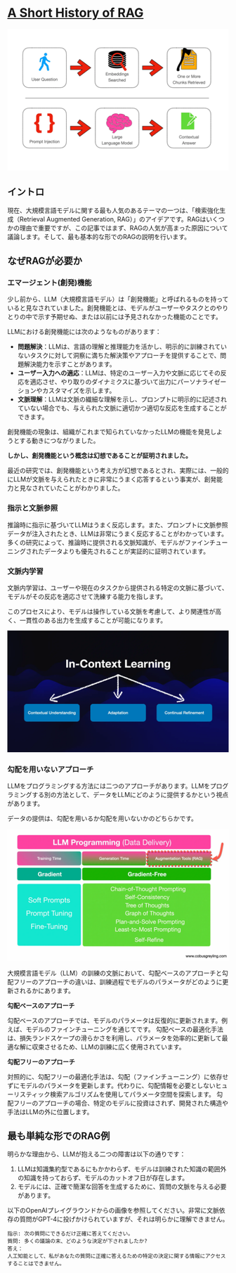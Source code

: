 # [A Short History of RAG](https://cobusgreyling.medium.com/a-short-history-of-rag-d2935a2fea29)

![RAG](./rag.jpg)

## イントロ

現在、大規模言語モデルに関する最も人気のあるテーマの一つは、「検索強化生成（Retrieval Augmented Generation, RAG）」のアイデアです。RAGはいくつかの理由で重要ですが、この記事ではまず、RAGの人気が高まった原因について議論します。そして、最も基本的な形でのRAGの説明を行います。

## なぜRAGが必要か

### エマージェント(創発)機能

少し前から、LLM（大規模言語モデル）は「創発機能」と呼ばれるものを持っていると見なされていました。創発機能とは、モデルがユーザーやタスクとのやりとりの中で示す予期せぬ、または以前には予見されなかった機能のことです。

LLMにおける創発機能には次のようなものがあります：

- **問題解決**：LLMは、言語の理解と推理能力を活かし、明示的に訓練されていないタスクに対して洞察に満ちた解決策やアプローチを提供することで、問題解決能力を示すことがあります。
- **ユーザー入力への適応**：LLMは、特定のユーザー入力や文脈に応じてその反応を適応させ、やり取りのダイナミクスに基づいて出力にパーソナライゼーションやカスタマイズを示します。
- **文脈理解**：LLMは文脈の繊細な理解を示し、プロンプトに明示的に記述されていない場合でも、与えられた文脈に適切かつ適切な反応を生成することができます。

創発機能の現象は、組織がこれまで知られていなかったLLMの機能を発見しようとする動きにつながりました。

**しかし、創発機能という概念は幻想であることが証明されました。**

最近の研究では、創発機能という考え方が幻想であるとされ、実際には、一般的にLLMが文脈を与えられたときに非常にうまく応答するという事実が、創発能力と見なされていたことがわかりました。

### 指示と文脈参照

推論時に指示に基づいてLLMはうまく反応します。また、プロンプトに文脈参照データが注入されたとき、LLMは非常にうまく反応することがわかっています。多くの研究によって、推論時に提供される文脈知識が、モデルがファインチューニングされたデータよりも優先されることが実証的に証明されています。

### 文脈内学習
文脈内学習は、ユーザーや現在のタスクから提供される特定の文脈に基づいて、モデルがその反応を適応させて洗練する能力を指します。

このプロセスにより、モデルは操作している文脈を考慮して、より関連性が高く、一貫性のある出力を生成することが可能になります。

![In context learning](./incontextlearning.jpg)

### 勾配を用いないアプローチ

LLMをプログラミングする方法には二つのアプローチがあります。LLMをプログラミングする別の方法として、データをLLMにどのように提供するかという視点があります。

データの提供は、勾配を用いるか勾配を用いないかのどちらかです。

![LLM Programming](./llmprograming.jpg)

大規模言語モデル（LLM）の訓練の文脈において、勾配ベースのアプローチと勾配フリーのアプローチの違いは、訓練過程でモデルのパラメータがどのように更新されるかにあります。

**勾配ベースのアプローチ**

勾配ベースのアプローチでは、モデルのパラメータは反復的に更新されます。例えば、モデルのファインチューニングを通じてです。
勾配ベースの最適化手法は、損失ランドスケープの滑らかさを利用し、パラメータを効率的に更新して最適な解に収束させるため、LLMの訓練に広く使用されています。

**勾配フリーのアプローチ**

対照的に、勾配フリーの最適化手法は、勾配（ファインチューニング）に依存せずにモデルのパラメータを更新します。代わりに、勾配情報を必要としないヒューリスティック検索アルゴリズムを使用してパラメータ空間を探索します。
勾配フリーのアプローチの場合、特定のモデルに投資はされず、開発された構造や手法はLLMの外に位置します。

## 最も単純な形でのRAG例

明らかな理由から、LLMが抱える二つの障害は以下の通りです：

1. LLMは知識集約型であるにもかかわらず、モデルは訓練された知識の範囲外の知識を持っておらず、モデルのカットオフ日が存在します。
2. モデルには、正確で簡潔な回答を生成するために、質問の文脈を与える必要があります。

以下のOpenAIプレイグラウンドからの画像を参照してください。非常に文脈依存の質問がGPT-4に投げかけられていますが、それは明らかに理解できません。

```
指示: 次の質問にできるだけ正確に答えてください。
質問: 多くの議論の末、どのような決定が下されましたか?
答え：
人工知能として、私があなたの質問に正確に答えるための特定の決定に関する情報にアクセスすることはできません。
```
